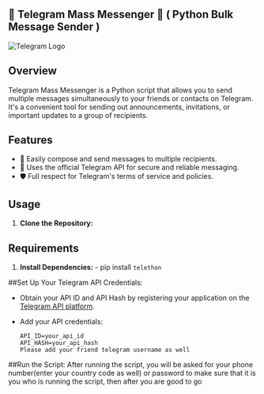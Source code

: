 
## 🚀 Telegram Mass Messenger 🚀 ( Python Bulk Message Sender )

![Telegram Logo](https://upload.wikimedia.org/wikipedia/commons/thumb/8/82/Telegram_logo.svg/600px-Telegram_logo.svg.png)

## Overview
Telegram Mass Messenger is a Python script that allows you to send multiple messages simultaneously to your friends or contacts on Telegram. It's a convenient tool for sending out announcements, invitations, or important updates to a group of recipients.

## Features
- 📝 Easily compose and send messages to multiple recipients.
- 🤖 Uses the official Telegram API for secure and reliable messaging.
- 🛡️ Full respect for Telegram's terms of service and policies.

## Usage
1. **Clone the Repository:**

## Requirements
1. **Install Dependencies:** - pip install `telethon`

   
##Set Up Your Telegram API Credentials:

- Obtain your API ID and API Hash by registering your application on the [Telegram API platform](https://my.telegram.org/auth).
- Add your API credentials:

  ```
  API_ID=your_api_id
  API_HASH=your_api_hash
  Please add your friend telegram username as well
  ```

 ##Run the Script:  After running the script, you will be asked for your phone number(enter your country code as well) or password to make sure that it is you who is running the script, then after you are good to go


